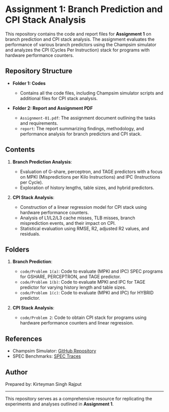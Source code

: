# Assignment 1: Branch Prediction and CPI Stack Analysis

This repository contains the code and report files for **Assignment 1** on branch prediction and CPI stack analysis. The assignment evaluates the performance of various branch predictors using the Champsim simulator and analyzes the CPI (Cycles Per Instruction) stack for programs with hardware performance counters.

## Repository Structure

- **Folder 1: Codes**
  - Contains all the code files, including Champsim simulator scripts and additional files for CPI stack analysis.
  
- **Folder 2: Report and Assignment PDF**
  - `Assignment-01.pdf`: The assignment document outlining the tasks and requirements.
  - `report`: The report summarizing findings, methodology, and performance analysis for branch predictors and CPI stack.

## Contents

1. **Branch Prediction Analysis**:
   - Evaluation of G-share, perceptron, and TAGE predictors with a focus on MPKI (Mispredictions per Kilo Instructions) and IPC (Instructions per Cycle).
   - Exploration of history lengths, table sizes, and hybrid predictors.

2. **CPI Stack Analysis**:
   - Construction of a linear regression model for CPI stack using hardware performance counters.
   - Analysis of L1/L2/L3 cache misses, TLB misses, branch misprediction events, and their impact on CPI.
   - Statistical evaluation using RMSE, R2, adjusted R2 values, and residuals.

## Folders

1. **Branch Prediction**:
   - `code/Problem 1(a)`: Code to evaluate (MPKI and IPC) SPEC programs for GSHARE, PERCEPTRON, and TAGE predictor.
   - `code/Problem 1(b)`: Code to evaluate MPKI and IPC for TAGE predictor for varying history length and table sizes.
   - `code/Problem 1(c)`: Code to evaluate (MPKI and IPC) for HYBRID predictor.
   
2. **CPI Stack Analysis**:
   - `code/Problem 2`: Code to obtain CPI stack for programs using hardware performance counters and linear regression.
   
## References

- Champsim Simulator: [GitHub Repository](https://github.com/ChampSim/ChampSim)
- SPEC Benchmarks: [SPEC Traces](https://dpc3.compas.cs.stonybrook.edu/champsim-traces/speccpu/)

## Author

Prepared by: Kirteyman Singh Rajput

---

This repository serves as a comprehensive resource for replicating the experiments and analyses outlined in **Assignment 1**.
